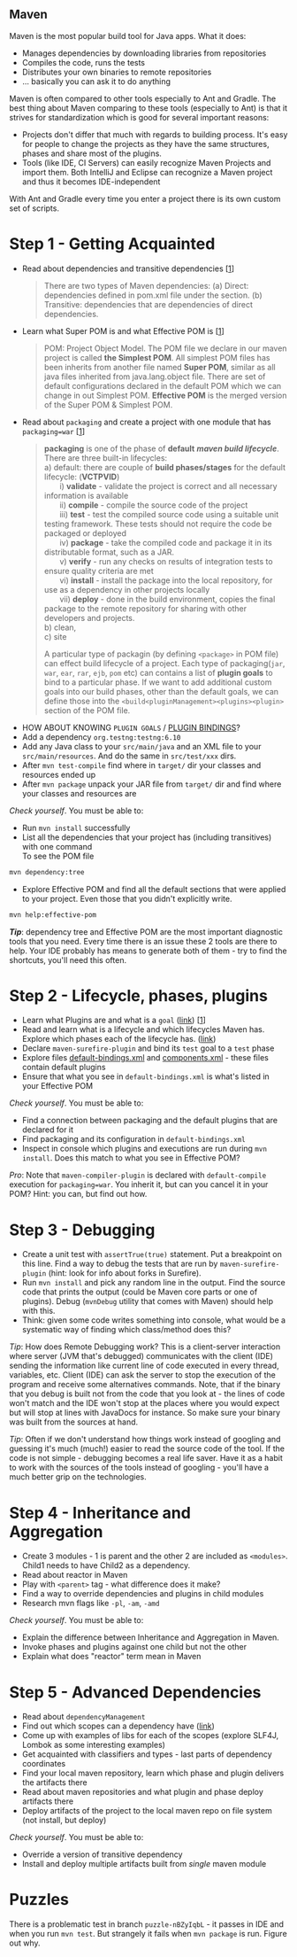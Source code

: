 ## Maven

Maven is the most popular build tool for Java apps. What it does:

- Manages dependencies by downloading libraries from repositories
- Compiles the code, runs the tests
- Distributes your own binaries to remote repositories
- ... basically you can ask it to do anything

Maven is often compared to other tools especially to Ant and Gradle. The best thing about Maven comparing to these
tools (especially to Ant) is that it strives for standardization which is good for several important reasons:

- Projects don't differ that much with regards to building process. It's easy for people to change the projects as
  they have the same structures, phases and share most of the plugins.
- Tools (like IDE, CI Servers) can easily recognize Maven Projects and import them. Both IntelliJ and Eclipse can
  recognize a Maven project and thus it becomes IDE-independent

With Ant and Gradle every time you enter a project there is its own custom set of scripts.

# Step 1 - Getting Acquainted

- Read about dependencies and transitive dependencies [[1](https://maven.apache.org/guides/introduction/introduction-to-dependency-mechanism.html)]
  > There are two types of Maven dependencies: (a) Direct: dependencies defined in pom.xml file under the <dependencies/> section. (b) Transitive: dependencies that are dependencies of direct dependencies.
- Learn what Super POM is and what Effective POM is [[1](https://books.sonatype.com/mvnref-book/reference/pom-relationships-sect-pom.html#ex-super-pom)]
  > POM: Project Object Model. The POM file we declare in our maven project is called **the Simplest POM**. All simplest POM files has been inherits from another file named **Super POM**, similar as all java files inherited from java.lang.object file. There are set of default configurations declared in the default POM which we can change in out Simplest POM. **Effective POM** is the merged version of the Super POM & Simplest POM.
- Read about `packaging` and create a project with one module that has `packaging=war` [[1](http://maven.apache.org/guides/introduction/introduction-to-the-lifecycle.html)]
  > **packaging** is one of the phase of **default** **_maven build lifecycle_**. There are three built-in lifecycles:  
  > a) default: there are couple of **build phases/stages** for the default lifecycle: (**VCTPVID**)  
  > &nbsp;&nbsp;&nbsp;&nbsp;&nbsp;&nbsp; i) **validate** - validate the project is correct and all necessary information is available  
  > &nbsp;&nbsp;&nbsp;&nbsp;&nbsp;&nbsp; ii) **compile** - compile the source code of the project  
  > &nbsp;&nbsp;&nbsp;&nbsp;&nbsp;&nbsp; iii) **test** - test the compiled source code using a suitable unit testing framework. These tests should not require the code be packaged or deployed  
  > &nbsp;&nbsp;&nbsp;&nbsp;&nbsp;&nbsp; iv) **package** - take the compiled code and package it in its distributable format, such as a JAR.  
  > &nbsp;&nbsp;&nbsp;&nbsp;&nbsp;&nbsp; v) **verify** - run any checks on results of integration tests to ensure quality criteria are met  
  > &nbsp;&nbsp;&nbsp;&nbsp;&nbsp;&nbsp; vi) **install** - install the package into the local repository, for use as a dependency in other projects locally  
  > &nbsp;&nbsp;&nbsp;&nbsp;&nbsp;&nbsp; vii) **deploy** - done in the build environment, copies the final package to the remote repository for sharing with other developers and projects.  
  > b) clean,  
  > c) site
  >
  > A particular type of packagin (by defining `<package>` in POM file) can effect build lifecycle of a project. Each type of packaging(`jar`, `war`, `ear`, `rar`, `ejb`, `pom` etc) can contains a list of **plugin goals** to bind to a particular phase. If we want to add additional custom goals into our build phases, other than the default goals, we can define those into the `<build<pluginManagement><plugins><plugin>` section of the POM file.
- HOW ABOUT KNOWING `PLUGIN GOALS` / [PLUGIN BINDINGS](http://maven.apache.org/ref/3.6.3/maven-core/default-bindings.html)?
- Add a dependency `org.testng:testng:6.10`
- Add any Java class to your `src/main/java` and an XML file to your `src/main/resources`. And do the same in
  `src/test/xxx` dirs.
- After `mvn test-compile` find where in `target/` dir your classes and resources ended up
- After `mvn package` unpack your JAR file from `target/` dir and find where your classes and resources are

_Check yourself_. You must be able to:

- Run `mvn install` successfully
- List all the dependencies that your project has (including transitives) with one command  
  To see the POM file

```bash
mvn dependency:tree
```

- Explore Effective POM and find all the default sections that were applied to your project. Even those that you didn't
  explicitly write.

```bash
mvn help:effective-pom
```

**_Tip_**: dependency tree and Effective POM are the most important diagnostic tools that you need. Every time there is
an issue these 2 tools are there to help. Your IDE probably has means to generate both of them - try to find the
shortcuts, you'll need this often.

# Step 2 - Lifecycle, phases, plugins

- Learn what Plugins are and what is a `goal` ([link](./articles/maven-plugins.md)) [[1](https://www.logicbig.com/tutorials/build-tools/apache-maven/maven-lifecycle-phases-goals.html)]
- Read and learn what is a lifecycle and which lifecycles Maven has. Explore which phases each of the lifecycle has.
  ([link](./articles/maven-lifecycles-n-phases.md))
- Declare `maven-surefire-plugin` and bind its `test` goal to a `test` phase
- Explore files
  [default-bindings.xml](https://github.com/apache/maven/blob/master/maven-core/src/main/resources/META-INF/plexus/default-bindings.xml) and
  [components.xml](https://github.com/apache/maven/blob/master/maven-core/src/test/resources/META-INF/plexus/components.xml) -
  these files contain default plugins
- Ensure that what you see in `default-bindings.xml` is what's listed in your Effective POM

_Check yourself_. You must be able to:

- Find a connection between packaging and the default plugins that are declared for it
- Find packaging and its configuration in `default-bindings.xml`
- Inspect in console which plugins and executions are run during `mvn install`. Does this match to what you see in
  Effective POM?

_Pro_: Note that `maven-compiler-plugin` is declared with `default-compile` execution for `packaging=war`. You inherit
it, but can you cancel it in your POM? Hint: you can, but find out how.

# Step 3 - Debugging

- Create a unit test with `assertTrue(true)` statement. Put a breakpoint on this line. Find a way to debug the tests
  that are run by `maven-surefire-plugin` (hint: look for info about forks in Surefire).
- Run `mvn install` and pick any random line in the output. Find the source code that prints the output (could be
  Maven core parts or one of plugins). Debug (`mvnDebug` utility that comes with Maven) should help with this.
- Think: given some code writes something into console, what would be a systematic way of finding which class/method
  does this?

_Tip_: How does Remote Debugging work? This is a client-server interaction where server (JVM that's debugged)
communicates with the client (IDE) sending the information like current line of code executed in every thread,
variables, etc. Client (IDE) can ask the server to stop the execution of the program and receive some alternatives
commands. Note, that if the binary that you debug is built not from the code that you look at - the lines of code won't
match and the IDE won't stop at the places where you would expect but will stop at lines with JavaDocs for instance.
So make sure your binary was built from the sources at hand.

_Tip_: Often if we don't understand how things work instead of googling and guessing it's much (much!) easier to read
the source code of the tool. If the code is not simple - debugging becomes a real life saver. Have it as a habit to work
with the sources of the tools instead of googling - you'll have a much better grip on the technologies.

# Step 4 - Inheritance and Aggregation

- Create 3 modules - 1 is parent and the other 2 are included as `<modules>`. Child1 needs to have Child2 as a
  dependency.
- Read about reactor in Maven
- Play with `<parent>` tag - what difference does it make?
- Find a way to override dependencies and plugins in child modules
- Research mvn flags like `-pl`, `-am`, `-amd`

_Check yourself_. You must be able to:

- Explain the difference between Inheritance and Aggregation in Maven.
- Invoke phases and plugins against one child but not the other
- Explain what does "reactor" term mean in Maven

# Step 5 - Advanced Dependencies

- Read about `dependencyManagement`
- Find out which scopes can a dependency have ([link](./articles/maven-scopes.md))
- Come up with examples of libs for each of the scopes (explore SLF4J, Lombok as some interesting examples)
- Get acquainted with classifiers and types - last parts of dependency coordinates
- Find your local maven repository, learn which phase and plugin delivers the artifacts there
- Read about maven repositories and what plugin and phase deploy artifacts there
- Deploy artifacts of the project to the local maven repo on file system (not install, but deploy)

_Check yourself_. You must be able to:

- Override a version of transitive dependency
- Install and deploy multiple artifacts built from _single_ maven module

# Puzzles

There is a problematic test in branch `puzzle-nBZyIqbL` - it passes in IDE and when you run `mvn test`. But strangely
it fails when `mvn package` is run. Figure out why.
